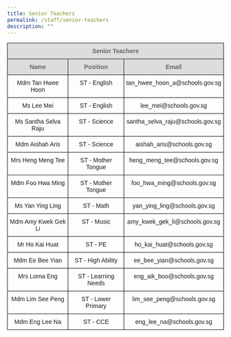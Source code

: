 ```yaml
---
title: Senior Teachers
permalink: /staff/senior-teachers
description: ""
---
```

<style type="text/css">
.tg  {border-collapse:collapse;border-spacing:0;}
.tg td{border-color:black;border-style:solid;border-width:1px;font-family:Arial, sans-serif;font-size:14px;
  overflow:hidden;padding:10px 5px;word-break:normal;}
.tg th{border-color:black;border-style:solid;border-width:1px;font-family:Arial, sans-serif;font-size:14px;
  font-weight:normal;overflow:hidden;padding:10px 5px;word-break:normal;}
.tg .tg-a4yv{background-color:#DDD;color:#666;font-weight:bold;text-align:center;vertical-align:top}
.tg .tg-baqh{text-align:center;vertical-align:top}
</style>
<table class="tg">
<thead>
  <tr>
    <th class="tg-a4yv" colspan="3">Senior Teachers </th>
  </tr>
</thead>
<tbody>
  <tr>
    <td class="tg-a4yv">Name</td>
    <td class="tg-a4yv">Position</td>
    <td class="tg-a4yv">Email</td>
  </tr>
  <tr>
    <td class="tg-baqh">Mdm Tan Hwee Hoon<br></td>
    <td class="tg-baqh">ST - English<br></td>
    <td class="tg-baqh">tan_hwee_hoon_a@schools.gov.sg<br></td>
  </tr>
  <tr>
    <td class="tg-baqh">Ms Lee Mei<br></td>
    <td class="tg-baqh">ST - English<br></td>
    <td class="tg-baqh">lee_mei@schools.gov.sg<br></td>
  </tr>
  <tr>
    <td class="tg-baqh">Ms Santha Selva Raju<br></td>
    <td class="tg-baqh">ST - Science<br></td>
    <td class="tg-baqh">santha_selva_raju@schools.gov.sg<br></td>
  </tr>
  <tr>
    <td class="tg-baqh">Mdm Aishah Aris<br></td>
    <td class="tg-baqh">ST - Science<br></td>
    <td class="tg-baqh">aishah_aris@schools.gov.sg<br></td>
  </tr>
  <tr>
    <td class="tg-baqh">Mrs Heng Meng Tee  </td>
    <td class="tg-baqh">ST - <span style="background-color:transparent">Mother Tongue</span> </td>
    <td class="tg-baqh">heng_meng_tee@schools.gov.sg</td>
  </tr>
  <tr>
    <td class="tg-baqh"> Mdm Foo Hwa Ming</td>
    <td class="tg-baqh">ST - <span style="background-color:transparent">Mother Tongue</span> </td>
    <td class="tg-baqh">foo_hwa_ming@schools.gov.sg</td>
  </tr>
  <tr>
    <td class="tg-baqh">Ms Yan Ying Ling  </td>
    <td class="tg-baqh">ST - Math  </td>
    <td class="tg-baqh">yan_ying_ling@schools.gov.sg</td>
  </tr>
  <tr>
    <td class="tg-baqh">Mdm Amy Kwek Gek Li </td>
    <td class="tg-baqh"> ST - Music </td>
    <td class="tg-baqh">amy_kwek_gek_li@schools.gov.sg</td>
  </tr>
  <tr>
    <td class="tg-baqh">Mr Ho Kai Huat </td>
    <td class="tg-baqh">ST - <span style="background-color:transparent">PE</span></td>
    <td class="tg-baqh">ho_kai_huat@schools.gov.sg</td>
  </tr>
  <tr>
    <td class="tg-baqh"> Mdm Ee Bee Yian</td>
    <td class="tg-baqh">ST - High Ability</td>
    <td class="tg-baqh">ee_bee_yian@schools.gov.sg</td>
  </tr>
  <tr>
    <td class="tg-baqh"> Mrs Lorna Eng</td>
    <td class="tg-baqh">ST - Learning Needs</td>
    <td class="tg-baqh">eng_aik_boo@schools.gov.sg</td>
  </tr>
  <tr>
    <td class="tg-baqh"> Mdm Lim See Peng</td>
    <td class="tg-baqh">ST - <span style="background-color:transparent">Lower Primary</span></td>
    <td class="tg-baqh">lim_see_peng@schools.gov.sg</td>
  </tr>
  <tr>
    <td class="tg-baqh">Mdm Eng Lee Na</td>
    <td class="tg-baqh"> ST - CCE</td>
    <td class="tg-baqh">eng_lee_na@schools.gov.sg</td>
  </tr>
</tbody>
</table>